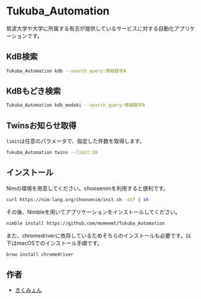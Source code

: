 # Tukuba_Automation
筑波大学や大学に所属する有志が提供しているサービスに対する自動化アプリケーションです。


## KdB検索
```bash
Tukuba_Automation kdb --search_query:情報数学A
```

## KdBもどき検索
```bash
Tukuba_Automation kdb_modoki --search_query:情報数学A
```

## Twinsお知らせ取得
`limit`は任意のパラメータで、指定した件数を取得します。
```bash
Tukuba_Automation twins --limit:10
```

## インストール
Nimの環境を用意してください。choosenimを利用すると便利です。

```bash
curl https://nim-lang.org/choosenim/init.sh -sSf | sh
```

その後、Nimbleを用いてアプリケーションをインストールしてください。

```bash
nimble install https://github.com/momeemt/Tukuba_Automation
```

また、chromedriverに依存しているためそちらのインストールも必要です。以下はmacOSでのインストール手順です。

```bash
brew install chromedriver
```

## 作者
- [きくみょん](https://twitter.com/kiku_myon_itf)
